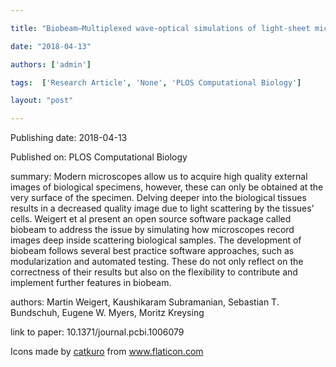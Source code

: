 ---
title: "Biobeam—Multiplexed wave-optical simulations of light-sheet microscopy"
date: "2018-04-13"
authors: ['admin']
tags:  ['Research Article', 'None', 'PLOS Computational Biology']
layout: "post"
---
Publishing date: 2018-04-13

Published on: PLOS Computational Biology

summary: Modern microscopes allow us to acquire high quality external images of biological specimens, however, these can only be obtained at the very surface of the specimen.  Delving deeper into the biological tissues results in a decreased quality image due to light scattering by the tissues’ cells. Weigert et al present an open source software package called biobeam to address the issue by simulating how microscopes record images deep inside scattering biological samples. The development of biobeam follows several best practice software approaches, such as modularization and automated testing.  These do not only reflect on the correctness of their results but also on the flexibility to contribute and implement further features in biobeam.

authors: Martin Weigert, Kaushikaram Subramanian, Sebastian T. Bundschuh, Eugene W. Myers, Moritz Kreysing

link to paper: 10.1371/journal.pcbi.1006079

Icons made by <a href="https://www.flaticon.com/free-icon/bookshelves_3576884" title="catkuro">catkuro</a> from <a href="https://www.flaticon.com/" title="Flaticon"> www.flaticon.com</a>